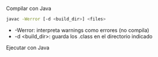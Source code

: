 Compilar con Java
```bash
javac -Werror [-d <build_dir>] <files>
```
- -Werror: interpreta warnings como errores (no compila)
- -d <build_dir>: guarda los .class en el directorio indicado

Ejecutar con Java
```bash

```